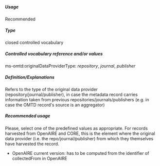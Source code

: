 ##### Usage
Recommended
##### Type
closed controlled vocabulary
##### Controlled vocabulary reference and/or values
ms-omtd:originalDataProviderType: _repository_, _journal_, _publisher_
##### Definition/Explanations
Refers to the type of the original data provider (repository/journal/publisher), in case the metadata record carries information taken from previous repositories/journals/publishers (e.g. in case the OMTD record's source is an aggregator)
##### Recommended usage
Please, select one of the predefined values as appropriate. 
For records harvested from OpenAIRE and CORE, this is the element where the original data provider (i.e. the repo/journal/publisher) from which they themselves have harvested the record.
* OpenAIRE current version: has to be computed from the identifier of collectedFrom in OpenAIRE
